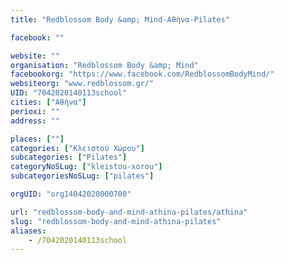 ```yaml
---
title: "Redblossom Body &amp; Mind-Αθήνα-Pilates"

facebook: ""

website: ""
organisation: "Redblossom Body &amp; Mind"
facebookorg: "https://www.facebook.com/RedblossomBodyMind/"
websiteorg: "www.redblossom.gr/"
UID: "7042020140113school"
cities: ["Αθήνα"]
perioxi: ""
address: ""

places: [""]
categories: ["Κλειστού Χώρου"]
subcategories: ["Pilates"]
categoryNoSLug: ["kleistou-xorou"]
subcategoriesNoSLug: ["pilates"]

orgUID: "org14042020000700"

url: "redblossom-body-and-mind-athina-pilates/athina"
slug: "redblossom-body-and-mind-athina-pilates"
aliases:
    - /7042020140113school
---
```





